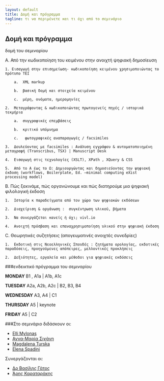 ```yaml
---
layout: default
title: Δομή και πρόγραμμα 
tagline: τι να περιμένετε και τι όχι από το σεμινάριο
---
```


## Δομή και πρόγραμμα 

δομή  του σεμιναρίου 
 
 A.	Από την κωδικοποίηση του κειμένου στην ανοιχτή ψηφιακή δημοσίευση 
 
	1. Εισαγωγή στην επισημείωση- κωδικοποίηση κειμένου χρησιμοποιώντας το πρότυπο ΤΕΙ 

		a.	XML markup

		b.	βασική δομή και στοιχεία κειμένου

		c.	μέρη, ονόματα, ημερομηνίες

	2.	Μεταγράφοντας & κωδικοποιώντας πρωτογενείς πηγές / ιστορικά τεκμήρια

		a.	συγγραφικές επεμβάσεις

		b.	κριτικό υπόμνημα 

		c.	 φωτογραφικές αναπαραγωγές / facsimiles

	3.	Δουλεύοντας με facsimiles : Ανάλυση εγγράφου & αυτοματοποιημένη μεταγραφή (Transcribus, TSX) | Manuscript Desk

	4.	Εισαγωγή στις τεχνολογίες (XSLT), XPath , XQuery & CSS

	5.	Από το Α έως το Ω: Δημιουργώντας και δημοσιεύοντας την ψηφιακή έκδοση (workflows, Boilerplate, Ed. –minimal computing eXist processing model)

B.	Πώς ξεκινάμε, πώς οργανώνουμε και πώς διατηρούμε μια ψηφιακή φιλολογική έκδοση 

	1.	Ιστορία κ παραδείγματα από τον χώρο των ψηφιακών εκδόσεων

	2.	Διαχείριση & οργάνωση :  συγκέντρωση υλικού, βήματα  

	3.	Να συνεργάζεται κανείς ή όχι; vivl.io

	4.	Ανοιχτή πρόσβαση και επαναχρησιμοποίηση υλικού στην ψηφιακή έκδοση

C. Θεωρητικές συζητήσεις (απογευματινές ανοιχτές συνεδρίες)

	1.	Εκδοτική στις Νεοελληνικές Σπουδές : ζητήματα ορολογίας, εκδοτικές παραδόσεις, προηγούμενες απόπειρες, μελλοντικές προκλήσεις

	2.	Δεξιότητες, εργαλεία και μέθοδοι για ψηφιακές εκδόσεις


###ενδεικτικό πρόγραμμα του σεμιναρίου 

**MONDAY**	B1 , A1a  |  A1b, A1c

**TUESDAY**	  A2a, A2b, A2c |  B2, B3,  B4 

**WEDNESDAY**   A3, A4  |  C1 

**THURSDAY**	    A5	 |	  keynote

**FRIDAY**  A5  | C2

	                     
###Στο σεμινάριο διδάσκουν οι:

* <a href="https://library.brown.edu/cds/elli-mylonas/">Εlli Mylonas</a>
* <a href="huygens.knaw.nl/sichani-anna-maria/">Αννα-Μαρία Σιχάνη</a>
* <a href="">Magdalena Turska</a>
* <a href="https://www.huygens.knaw.nl/elena-spadini/">Elena Spadini</a>
 
  
Συνεργάζονται οι: 

* <a href="iit.demokritos.gr/~bgat/">Δρ Βασίλης Γάτος</a>
* <a href="vivl.io">Άρης Καραταράκης</a>	     
	 

